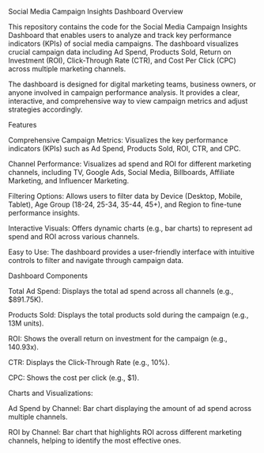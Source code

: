 Social Media Campaign Insights Dashboard
Overview

This repository contains the code for the Social Media Campaign Insights Dashboard that enables users to analyze and track key performance indicators (KPIs) of social media campaigns. The dashboard visualizes crucial campaign data including Ad Spend, Products Sold, Return on Investment (ROI), Click-Through Rate (CTR), and Cost Per Click (CPC) across multiple marketing channels.

The dashboard is designed for digital marketing teams, business owners, or anyone involved in campaign performance analysis. It provides a clear, interactive, and comprehensive way to view campaign metrics and adjust strategies accordingly.

Features

Comprehensive Campaign Metrics: Visualizes the key performance indicators (KPIs) such as Ad Spend, Products Sold, ROI, CTR, and CPC.

Channel Performance: Visualizes ad spend and ROI for different marketing channels, including TV, Google Ads, Social Media, Billboards, Affiliate Marketing, and Influencer Marketing.

Filtering Options: Allows users to filter data by Device (Desktop, Mobile, Tablet), Age Group (18-24, 25-34, 35-44, 45+), and Region to fine-tune performance insights.

Interactive Visuals: Offers dynamic charts (e.g., bar charts) to represent ad spend and ROI across various channels.

Easy to Use: The dashboard provides a user-friendly interface with intuitive controls to filter and navigate through campaign data.

Dashboard Components

Total Ad Spend: Displays the total ad spend across all channels (e.g., $891.75K).

Products Sold: Displays the total products sold during the campaign (e.g., 13M units).

ROI: Shows the overall return on investment for the campaign (e.g., 140.93x).

CTR: Displays the Click-Through Rate (e.g., 10%).

CPC: Shows the cost per click (e.g., $1).

Charts and Visualizations:

Ad Spend by Channel: Bar chart displaying the amount of ad spend across multiple channels.

ROI by Channel: Bar chart that highlights ROI across different marketing channels, helping to identify the most effective ones.

